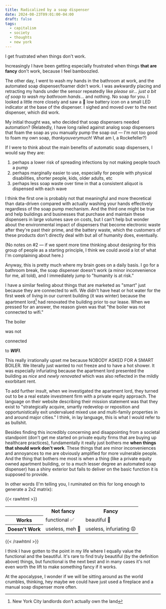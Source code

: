 ```yaml
---
title: Radicalized by a soap dispenser
date: 2024-08-23T09:01:00-04:00
draft: false
tags:
  - capitalism
  - society
  - thoughts
  - new york
---
```


I get frustrated when things don't work. 

Increasingly I have been getting especially frustrated when things **that are fancy** don't work, because I feel bamboozled.

The other day, I went to wash my hands in the bathroom at work, and the automated soap dispenser/foamer didn't work. I was awkwardly placing and retracting my hands under the sensor repeatedly like *please sir... just a bit of soap to wash my bathroom hands*... and nothing. No soap for you. I looked a little more closely and saw a 🪫 low battery icon on a small LED indicator at the base of the dispenser. I sighed and moved over to the next dispenser, which did work.

My initial thought was, who decided that soap dispensers needed automation? (Relatedly, I have long railed against analog soap dispensers that foam the soap as you manually pump the soap out — I'm not too good to foam my own soap, *thankyouverymuch*! What am I, a Rockefeller?)

If I were to think about the main benefits of automatic soap dispensers, I would say they are:
1. perhaps a lower risk of spreading infections by not making people touch a pump
2. perhaps marginally easier to use, especially for people with physical disabilities, shorter people, kids, older adults, etc
3. perhaps less soap waste over time in that a consistent aliquot is dispensed with each wave

I think the first one is probably not that meaningful and more theoretical than data-driven compared with actually washing your hands effectively regardless of the soap pump mechanism. And the third one might be true and help buildings and businesses that purchase and maintain these dispensers in large volumes save on costs, but I can't help but wonder about the environmental impact of dispensers that become electronic waste after they're past their prime, and the battery waste, which the customers of these products don't directly deal with but all of humanity does, eventually. 

(No notes on #2 — if we spent more time thinking about designing for this group of people as a starting principle, I think we could avoid a lot of what I'm complaining about here.)

Anyway, this is pretty much where my brain goes on a daily basis. I go for a bathroom break, the soap dispenser doesn't work (a minor inconvenience for me, all told), and I immediately jump to "humanity is at risk."

I have a similar feeling about things that are marketed as "smart" just because they are connected to wifi. We didn't have heat or hot water for the first week of living in our current building (it was winter) because the apartment lord[^1] had renovated the building prior to our lease. When we pressed for an answer, the reason given was that "the boiler was not connected to wifi."

The boiler

was not

connected

to ***WIFI***.

This really irrationally upset me because NOBODY ASKED FOR A SMART BOILER. We literally just wanted to not freeze and to have a hot shower. It was especially infuriating because the apartment lord presented the building as *nice* and *newly renovated* which was also reflected in the mildly exorbitant rent. 

To add further insult, when we investigated the apartment lord, they turned out to be a real estate investment firm with a private equity approach. The language on their website describing their mission statement was that they exist to "strategically acquire, smartly redevelop or reposition and opportunistically exit undervalued mixed use and multi-family properties in and around major cities." I think, in lay language, this is what I would refer to as bullshit.

Besides finding this incredibly concerning and disappointing from a societal standpoint (don't get me started on private equity firms that are buying up healthcare practices), fundamentally it really just bothers me **when things that should work don't work**. These things that are minor inconveniences and annoyances to me are obviously amplified for more vulnerable people. And the thing that bothers me most is when a thing (like a private equity owned apartment building, or to a much lesser degree an automated soap dispenser) has a shiny exterior but fails to deliver on the basic function it is supposed to provide.

In other words (I'm telling you, I ruminated on this for long enough to generate a 2x2 matrix):

{{< rawhtml >}}
 <table border="0" cellspacing="0" cellpadding="10">
  <tr>
    <th></th>
    <th>Not fancy</th>
    <th>Fancy</th>
  </tr>
  <tr>
    <th>Works</th>
    <td>functional ✅</td>
    <td>beautiful 🤩</td>
  </tr>
  <tr>
    <th>Doesn't Work</th>
    <td>useless, meh 🤷</td>
    <td>useless, infuriating 😡</td>
  </tr>
</table>
  {{< /rawhtml >}}



I think I have gotten to the point in my life where I equally value the functional and the beautiful. It's rare to find truly beautiful (by the definition above) things, but functional is the next best and in many cases it's not even worth the lift to make something fancy if it works. 

At the apocalypse, I wonder if we will be sitting around as the world crumbles, thinking, hey maybe we could have just used a fireplace and a manual soap dispenser more often.

[^1]: New York City landlords don't actually own the land 
